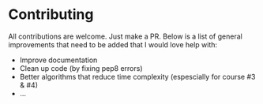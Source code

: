 # Contributing

All contributions are welcome. Just make a PR. Below is a list of general improvements that need to be added that I would love help with:

- Improve documentation
- Clean up code (by fixing pep8 errors)
- Better algorithms that reduce time complexity (espescially for course #3 & #4)
- ...
